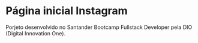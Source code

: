 # Página inicial Instagram
Porjeto desenvolvido no Santander Bootcamp Fullstack Developer pela DIO (Digital Innovation One).

